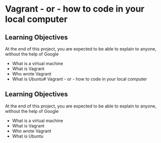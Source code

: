 # Vagrant - or - how to code in your local computer
## Learning Objectives
At the end of this project, you are expected to be able to explain to anyone, without the help of Google
* What is a virtual machine
* What is Vagrant
* Who wrote Vagrant
* What is Ubuntu# Vagrant - or - how to code in your local computer
## Learning Objectives
At the end of this project, you are expected to be able to explain to anyone, without the help of Google
* What is a virtual machine
* What is Vagrant
* Who wrote Vagrant
* What is Ubuntu
